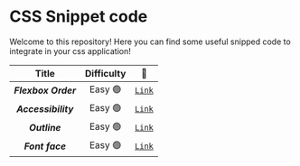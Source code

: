 # CSS Snippet code
Welcome to this repository! Here you can find some useful snipped code to integrate in your css application!

| Title | Difficulty | 🔗 |
|:-----:|:----------:|:--:|
|***Flexbox Order***|Easy 🟢 | [`Link`](https://github.com/LeonardoBruno98/snippet-css/tree/main/Flexbox-order)|
|***Accessibility***|Easy 🟢 | [`Link`](https://github.com/LeonardoBruno98/snippet-css/blob/main/accessibility.css)|
|***Outline***|Easy 🟢 | [`Link`](https://github.com/LeonardoBruno98/snippet-css/blob/main/outline.css)|
|***Font face***|Easy 🟢 | [`Link`](https://github.com/LeonardoBruno98/snippet-css/blob/main/font-face.css)|





